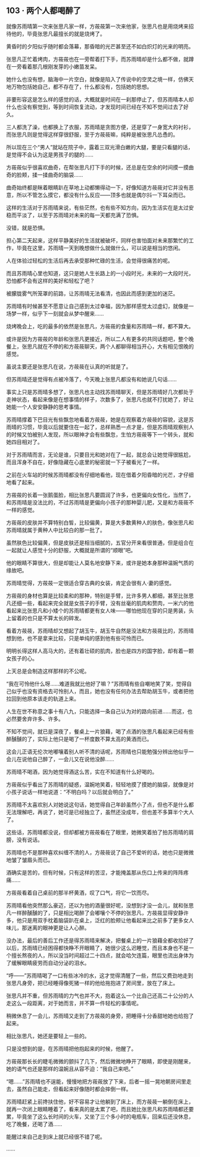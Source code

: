 ## 103 · 两个人都喝醉了

就像苏雨晴第一次来张思凡家一样，方莜莜第一次来他家，张思凡也是用烧烤来招待他的，毕竟张思凡最擅长的就是烧烤了。

黄昏时的夕阳似乎随时都会落幕，那昏暗的光芒甚至还不如白炽灯的光来的明亮。

张思凡正忙着烤肉，方莜莜也在一旁帮着打下手，而苏雨晴却是什么都不做，就蹲在一旁看着那几根刚发芽的小嫩苗发呆。

她什么也没有想，脑海中一片空白，就像是陷入了传说中的空灵之境一样，仿佛天地万物包括她自己，都不存在了，什么都没有，包括她的思想。

非要形容这是怎么样的感觉的话，大概就是时间在一刹那停止了，但苏雨晴本人却什么也没有察觉到，等到时间恢复流动，才发现时间已经在不知不觉间过去了好久。

三人都洗了澡，也都换上了衣服，苏雨晴是贪图方便，还是穿了一身宽大的衬衫，而张思凡则是觉得这样穿很舒服，至于方莜莜嘛，纯粹是被张思凡怂恿的。

所以现在三个“男人”就站在院子中，露着三双光滑白嫩的大腿，要是只看腿的话，是觉得不会认为这是男孩子的腿的……

方莜莜似乎很喜欢曲奇，在帮张思凡打下手的时候，还总是在空余的时间摸一摸曲奇的脸颊，揉一揉曲奇的脑袋……

曲奇始终都是眯着眼睛趴在草地上动都懒得动一下，好像知道方莜莜对它并没有恶意，所以不管怎么摸它，都没有什么反应——顶多也就是偶尔抖一下耳朵而已。

这样的生活对于苏雨晴来说，有些茫然，也有些不知方向，因为生活实在是太过安稳而平淡了，以至于苏雨晴对未来的每一天都充满了恐惧。

没错，就是恐惧。

担心第二天起来，这样平静美好的生活就被破坏，同样也害怕面对未来那繁忙的工作，毕竟在这里，苏雨晴一天到晚想做什么就做什么，可以说是相当的悠闲。

人在体验过轻松的生活后再去承受那种忙碌的生活，会觉得很痛苦的呢。

而且苏雨晴心里也知道，这只是她人生长路上的一小段时光，未来的一大段时光，恐怕都不会有这样的美好和轻松了吧？

被朦胧雾气所笼罩的前路，让苏雨晴无法看清，也因此而感到更加的迷茫。

苏雨晴有时候甚至不愿意让自己感到太过幸福，因为那样感觉太过虚幻，就像是一场梦一样，似乎下一刻就会从梦中醒来……

烧烤晚会上，吃的最多的依然是张思凡，方莜莜的食量和苏雨晴一样，都不算大。

或许是因为方莜莜的年龄和张思凡更接近，所以二人有更多的共同话题吧，整个晚餐上，张思凡就在不停的和方莜莜聊天，两个人都聊得相当开心，大有相见恨晚的感觉。

虽说主要还是张思凡在说，方莜莜在认真的听就是了。

但苏雨晴还是觉得有点被冷落了，今天晚上张思凡都没有和她说几句话……

事实上只是苏雨晴多想了，张思凡也主动找苏雨晴聊天，但是苏雨晴好几次都处于走神状态，看起来像是在想事情的样子，次数多了，张思凡也就不打扰她了，好让她能一个人安安静静的思考事情。

苏雨晴撑着下巴目光有些飘忽地看着方莜莜，她是在观察着方莜莜的容貌，这是苏雨晴的习惯，毕竟以后就要住在一起了，总样熟悉一点才是，但是苏雨晴观察别人的时候又怕被别人发现，所以眼神才会有些飘忽，生怕方莜莜等下一个转头，就和她四目相对了。

对于苏雨晴而言，无论是谁，只要目光和她对在了一起，就总会让她觉得很尴尬，而且浑身不自在，好像隐藏在心底里的秘密就一下子被看光了一样。

之前在火车站的时候苏雨晴都没有仔细地看他，现在借着夕阳昏暗的光芒，才仔细地看了起来。

方莜莜的长着一张鹅蛋脸，相比张思凡要圆润了许多，也更偏向女性化，当然了，和苏雨晴是没法比的，不过苏雨晴是更偏向小孩子的那种婴儿肥，又是和方莜莜不一样的感觉。

方莜莜的皮肤并不算特别白皙，比较偏黄，算是大多数黄种人的肤色，像张思凡和苏雨晴就属于黄种人中比较白的那一批了。

虽然肤色比较偏黄，但是皮肤还是相当细腻的，五官分开来看很普通，但是组合在一起就让人感觉十分的舒服，大概就是所谓的“顺眼”吧。

他的眼睛不算很大，但是却能让人莫名地安静下来，或许是她本身那种温婉气质的缘故吧。

苏雨晴觉得，方莜莜一定很适合穿古典的女装，肯定会很有人·妻的感觉。

方莜莜的身材也算是比较柔和的那种，特别是手臂，比许多男人都细，甚至比张思凡还细一些，看起来完全就是女孩子的手臂，没有丝毫的肌肉和赘肉，一米六的他看起来比张思凡和小矮个的苏雨晴都更有女人味——哪怕他现在穿的只是男装，头上留着的也只是不算太长的碎发。

看着方莜莜，苏雨晴却又想起了胡玉牛，胡玉牛自然是没法和方莜莜比的，苏雨晴想到他，也不是拿来比较，只是单纯的感到他有些可怜而已。

明明长得这样人高马大的，还有着壮硕的肌肉，脸也是四方的国字脸，却有着一颗女孩子的心。

上天总是会制造这样那样的不公呢。

“我在可怜他什么呀……难道我就比他好了嘛？”苏雨晴有些自嘲地笑了笑，觉得自己似乎也没有资格去可怜别人，而且，她也没有任何办法去帮助胡玉牛，或者把他拉回到他原本该走的轨道上来。

人生在世不称意之事十有八九，只能选择一条自己认为对的路向前进……而这，也必然要舍弃许多、许多。

不知不觉间，就已是深夜了，餐桌上一片狼藉，喝了点酒的张思凡看起来已经有些醉醺醺的了，实际上他只是喝了一杯度数不算太高的黄酒而已。

这会儿正语无伦次地嘟嚷着别人听不清的话呢，苏雨晴也只能勉强分辨出他似乎一会儿在说他自己醉了，一会儿又在说他没醉……

苏雨晴不喝酒，因为她觉得酒这么苦，实在不知道有什么好喝的。

方莜莜似乎看出了苏雨晴的疑惑，温婉地笑着，轻轻地摸了摸她的脑袋，就像是对小孩子说话一样地说道：“不明白吗？以后就会明白了。”

苏雨晴不太喜欢别人对她说这句话，她觉得自己年龄虽然小了点，但也不是什么都无法理解吧，再说了，她可是已经独立了，虽然还没成年，但也差不多算半个大人了。

这些话，苏雨晴都没说，但却都被方莜莜看在了眼里，她微笑着拍了拍苏雨晴的肩膀，没有说话。

苏雨晴也不是那种喜欢纠缠不清的人，方莜莜说了自己不爱听的话，她也只是微微地皱了皱眉头而已。

酒确实是苦的，但有时候，只有这样的苦涩，才能掩盖那从伤口上传来的阵阵疼痛……

方莜莜看着自己桌前的那半杯黄酒，叹了口气，将它一饮而尽。

苏雨晴看他突然那么豪迈，还以为他的酒量很好呢，没想到才没一会儿，就和张思凡一样醉醺醺的了，只是相比喝醉了会嘟嚷个不停的张思凡，方莜莜显得安静许多，他只是用双手枕着脑袋趴在桌上，泛红的脸颊让他看起来比之前多了更多女人味儿，那迷离的眼神更是让人心醉。

没办法，最后的善后工作还是得苏雨晴来解决，把餐桌上的一片狼藉全都收拾好了以后，苏雨晴已经困得都快睁不开眼睛了，她很少这么迟睡觉，而且本身也不是一个擅长熬夜的人，所以没当时间超过二十四点，就会哈欠连篇，眼里也流出身体为了缓解眼睛疲劳而自动分泌的泪水。

“呼——”苏雨晴喝了一口有些冰冷的水，这才觉得清醒了一些，然后又费劲地走到张思凡身旁，把已经睡得像死猪一样的他给拖抱进了房间里，放在了床上。

张思凡并不重，但苏雨晴的力气也并不大，抱着这么一个比自己还高二十公分的人走这么一段距离，对于她而言，并不算一件轻松的事情呢。

稍微休息了一会儿，苏雨晴又走到了方莜莜的身旁，把睡得十分香甜地她也给抱了起来。

相比张思凡，她还是要轻上一些的。

只是没想到的是，在苏雨晴把他抱起来的时候，他醒了。

方莜莜那长长的睫毛微微的颤抖了几下，然后微微地睁开了眼睛，即使是刚醒来，她的语气也还是那样的温婉且从容不迫：“我自己来吧。”

“嗯……”苏雨晴也不逞能，慢慢地把方莜莜放了下来，后者一摇一晃地朝房间里走去，虽然自己能走，但看起来好像随时都会摔倒一样。

苏雨晴赶紧上前搀扶住他，好不容易才让他躺到了床上，而方莜莜一躺倒在床上，就再一次闭上眼睛睡着了，看来真的是太累了吧，而且她比张思凡和苏雨晴都还要累，毕竟坐了这么长时间的火车，又坐了三个多小时的电瓶车，回来后还没休息，吃了晚餐，还喝了酒……

能醒过来自己走到床上就已经很不错了呢。

……
